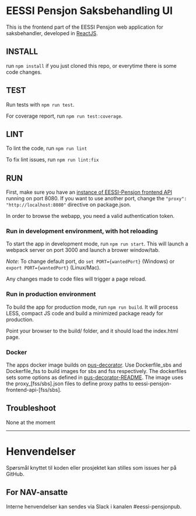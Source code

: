 EESSI Pensjon Saksbehandling UI
===============================

This is the frontend part of the EESSI Pensjon web application for saksbehandler, developed in [ReactJS](//reactjs.org).

## INSTALL 

run `npm install` if you just cloned this repo, or everytime there is some code changes.

## TEST

Run tests with `npm run test`.

For coverage report, run `npm run test:coverage`.

## LINT

To lint the code, run `npm run lint` 

To fix lint issues, run `npm run lint:fix` 

## RUN 

First, make sure you have an [instance of EESSI-Pensjon frontend API](//github.com/navikt/eessi-pensjon-frontend-api) running on port 8080. If you want to use another port, change the `"proxy": "http://localhost:8080"` directive on package.json.

In order to browse the webapp, you need a valid authentication token. 

### Run in development environment, with hot reloading

To start the app in development mode, run `npm run start`. This will launch a webpack server on port 3000 and launch a brower window/tab.
 
*Note*: To change default port, do `set PORT={wantedPort}` (Windows) or `export PORT={wantedPort}` (Linux/Mac). 

Any changes made to code files will trigger a page reload.

### Run in production environment

To build the app for production mode, run `npm run build`. It will process LESS, compact JS code and build a minimized package ready for production.

Point your browser to the build/ folder, and it should load the index.html page.

### Docker

The apps docker image builds on [pus-decorator](https://github.com/navikt/pus-decorator). Use Dockerfile_sbs and Dockerfile_fss to build images for sbs and fss respectively. The dockerfiles sets some options as defined in [pus-decorator-README](https://github.com/navikt/pus-decorator/blob/master/README.md).
The image uses the proxy_[fss/sbs].json files to define proxy paths to eessi-pensjon-frontend-api-[fss/sbs].

## Troubleshoot

None at the moment

---

# Henvendelser

Spørsmål knyttet til koden eller prosjektet kan stilles som issues her på GitHub.

## For NAV-ansatte

Interne henvendelser kan sendes via Slack i kanalen #eessi-pensjonpub.

